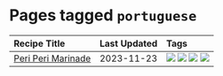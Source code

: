# Pages tagged `portuguese`

|Recipe Title|Last Updated|Tags
|:---|:---|:---|
|[Peri Peri Marinade](../recipes/periperimarinade.md)|2023-11-23|[![](https://img.shields.io/badge/tag-dinner-9d5b24)](../tags/dinner.md) [![](https://img.shields.io/badge/tag-portuguese-f53bfe)](../tags/portuguese.md) [![](https://img.shields.io/badge/tag-sides-d4602a)](../tags/sides.md) [![](https://img.shields.io/badge/tag-vegan-4e6ea)](../tags/vegan.md)|